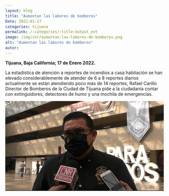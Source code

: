 ```yaml
---
layout: blog
title: "Aumentan las labores de bomberos"
Date: 2022-01-17
categories: tijuana
permalink: /:categories/:title:output_ext
image: /img/cnr/aumentan-las-labores-de-bomberos.png
alt: "Aumentan las labores de bomberos"
autor:
---
```


**Tijuana, Baja California; 17 de Enero 2022.** 

 La estadística de atención a reportes de incendios a casa habitación se han elevado considerablemente de atender de 6 a 8 reportes diarios actualmente se están atendiendo poco más de 14 reportes, Rafael Carillo Director de Bomberos de la Ciudad de Tijuana pide a la ciudadanía contar con extinguidores, detectores de humo y una mochila de emergencias.

<div id="carouselExampleSlidesOnly" class="carousel slide" data-ride="carousel">
  <div class="carousel-inner">
    <div class="carousel-item active">
       <img class="d-block w-100" src="/img/cnr/aumentan-las-labores-de-bomberos.png" loading="lazy"  alt="Aumentan las labores de bomberos">
    </div>
  </div>
</div>